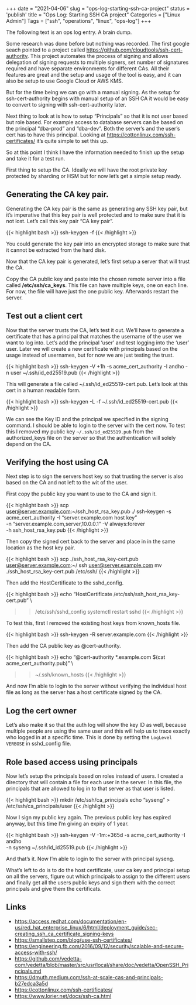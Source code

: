 +++
date = "2021-04-06"
slug = "ops-log-starting-ssh-ca-project"
status = 'publish'
title = "Ops Log: Starting SSH CA project"
Categories = ["Linux Admin"]
Tags = ["ssh", "operations", "linux", "ops-log"]
+++

The following text is an ops log entry. A brain dump.

Some research was done before but nothing was recorded. The first google seach
pointed to a project called https://github.com/cloudtools/ssh-cert-authority.
This project automates the process of signing and allows delegation of signing
requests to multiple signers, set number of signatures required and have
separate environments for different CAs. All their features are great and the
setup and usage of the tool is easy, and it can also be setup to use Google
Cloud or AWS KMS.

But for the time being we can go with a manual signing. As the setup for
ssh-cert-authority begins with manual setup of an SSH CA it would be easy to
convert to signing with ssh-cert-authority later.

Next thing to look at is how to setup “Principals” so that it is not user based
but role based. For example access to database servers can be based on the
principal “dba-prod” and “dba-dev”. Both the server’s and the user’s cert has to
have this principal. Looking at https://cottonlinux.com/ssh-certificates/ it’s
quite simple to set this up.

So at this point I think I have the information needed to finish up the setup
and take it for a test run.

First thing to setup the CA. Ideally we will have the root private key protected
by sharding or HSM but for now let’s get a simple setup ready.

## Generating the CA key pair.

Generating the CA key pair is the same as generating any SSH key pair, but it’s
imperative that this key pair is well protected and to make sure that it is not
lost. Let’s call this key pair “CA key pair”.

{{< highlight bash >}}
ssh-keygen -f <key-pair-name>
{{< /highlight >}}

You could generate the key pair into an encrypted storage to make sure that it
cannot be extracted from the hard disk.

Now that the CA key pair is generated, let’s first setup a server that will
trust the CA.

Copy the CA public key and paste into the chosen remote server into a file
called **/etc/ssh/ca_keys**. This file can have multiple keys, one on each line. For
now, the file will have just the one public key. Afterwards restart the server.

## Test out a client cert
Now that the server trusts the CA, let’s test it out. We’ll have to generate a
certificate that has a principal that matches the username of the user we want
to log into. Let’s add the principal ‘user’ and test logging into the ‘user’
user. Later we will create a new certificate with principals based on the usage
instead of usernames, but for now we are just testing the trust.

{{< highlight bash >}}
ssh-keygen -V +1h -s acme_cert_authority -I andho -n user ~/.ssh/id_ed25519.pub
{{< /highlight >}}

This will generate a file called ~/.ssh/id_ed25519-cert.pub. Let’s look at this
cert in a human readable form.

{{< highlight bash >}}
ssh-keygen -L -f ~/.ssh/id_ed25519-cert.pub
{{< /highlight >}}

We can see the Key ID and the principal we specified in the signing command. I
should be able to login to the server with the cert now. To test this I removed
my public key `~/.ssh/id_ed25519.pub` from the authorized_keys file on the
server so that the authentication will solely depend on the CA.

## Verifying the host using CA

Next step is to sign the servers host key so that trusting the server is also
based on the CA and not left to the wit of the user.

First copy the public key you want to use to the CA and sign it.

{{< highlight bash >}}
scp user@server.example.com:~/ssh_host_rsa_key.pub ./
ssh-keygen -s acme_cert_authority -I “server.example.com host key” \
-n “server.example.com,server,10.0.0.1” -V always:forever \
-h ssh_host_rsa_key.pub
{{< /highlight >}}

Then copy the signed cert back to the server and place in in the same location
as the host key pair.

{{< highlight bash >}}
scp ./ssh_host_rsa_key-cert.pub user@server.example.com:~/
ssh user@server.example.com
mv ./ssh_host_rsa_key-cert.pub /etc/ssh/
{{< /highlight >}}

Then add the HostCertificate to the sshd_config.

{{< highlight bash >}}
echo “HostCertificate /etc/ssh/ssh_host_rsa_key-cert.pub” \
  >> /etc/ssh/sshd_config
systemctl restart sshd
{{< /highlight >}}

To test this, first I removed the existing host keys from known_hosts file.

{{< highlight bash >}}
ssh-keygen -R server.example.com
{{< /highlight >}}

Then add the CA public key as @cert-authority.

{{< highlight bash >}}
echo “@cert-authority *.example.com $(cat acme_cert_authority.pub)” \
>> ~/.ssh/known_hosts
{{< /highlight >}}

And now I’m able to login to the server without verifying the individual host
file as long as the server has a host certificate signed by the CA.

## Log the cert owner

Let’s also make it so that the auth log will show the key ID as well, because
multiple people are using the same user and this will help us to trace exactly
who logged in at a specific time. This is done by setting the
`LogLevel VERBOSE` in sshd_config file.

## Role based access using principals

Now let’s setup the principals based on roles instead of users. I created a
directory that will contain a file for each user in the server. In this file,
the principals that are allowed to log in to that server as that user is listed.

{{< highlight bash >}}
mkdir /etc/ssh/ca_principals
echo “syseng” > /etc/ssh/ca_principals/user
{{< /highlight >}}

Now I sign my public key again. The previous public key has expired anyway, but
this time I’m giving an expiry of 1 year.

{{< highlight bash >}}
ssh-keygen -V -1m:+365d -s acme_cert_authority -I andho \
-n syseng ~/.ssh/id_id25519.pub
{{< /highlight >}}

And that’s it. Now I’m able to login to the server with principal syseng.

What’s left to do is to do the host certificate, user ca key and principal setup
on all the servers, figure out which principals to assign to the different users
and finally get all the users public keys and sign them with the correct
principals and give them the certificats.

## Links

* https://access.redhat.com/documentation/en-us/red_hat_enterprise_linux/6/html/deployment_guide/sec-creating_ssh_ca_certificate_signing-keys
* https://smallstep.com/blog/use-ssh-certificates/
* https://engineering.fb.com/2016/09/12/security/scalable-and-secure-access-with-ssh/
* https://github.com/vedetta-com/vedetta/blob/master/src/usr/local/share/doc/vedetta/OpenSSH_Principals.md
* https://dmuth.medium.com/ssh-at-scale-cas-and-principals-b27edca3a5d
* https://cottonlinux.com/ssh-certificates/
* https://www.lorier.net/docs/ssh-ca.html
